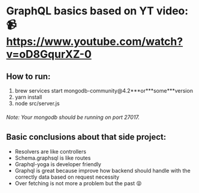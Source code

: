 # GraphQL basics based on YT video: 📹 https://www.youtube.com/watch?v=oD8GqurXZ-0

## How to run:

<ol>
<li>brew services start mongodb-community@4.2***or***some***version</li>
<li>yarn install</li>
<li>node src/server.js</li>
</ol>

###### Note: Your mongodb should be running on port 27017.

## Basic conclusions about that side project:

<ul>
<li>Resolvers are like controllers</li>
<li>Schema.graphsql is like routes</li>
<li>Graphql-yoga is developer friendly</li>
<li>Graphql is great because improve how backend should handle with the correctly data based on request necessity</li>
<li>Over fetching is not more a problem but the past 😝</li>
</ul>
